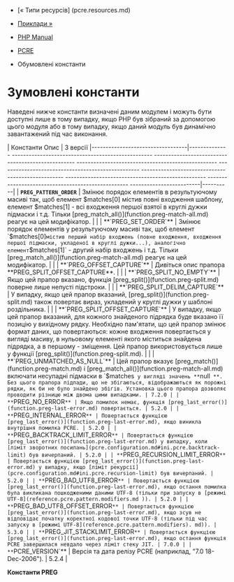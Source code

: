 - [« Типи ресурсів] (pcre.resources.md)
- [Приклади »](pcre.examples.md)

- [PHP Manual](index.md)
- [PCRE](book.pcre.md)
- Обумовлені константи

# Зумовлені константи

Наведені нижче константи визначені даним модулем і можуть бути
доступні лише в тому випадку, якщо PHP був зібраний за допомогою цього
модуля або в тому випадку, якщо даний модуль був динамічно завантажений
під час виконання.

| Константи Опис | З версії
|----------------------------------|-------------- -------------------------------------------------- -------------------------------------------------- -------------------------------------------------- -------------------------------------------------- -------------------------------------------------- -------------------------------------------------- -------------------------------------------------- -------------------------|----------|
| **`PREG_PATTERN_ORDER`** | Змінює порядок елементів в результуючому масиві так, щоб елемент $matches[0] містив повні входження шаблону, елемент $matches[1] - всі входження першої взятої в круглі дужки підмаски і т.д. Тільки [preg_match_all()](function.preg-match-all.md) реагує на цей модифікатор. | |
| **`PREG_SET_ORDER`** | Змінює порядок елементів у результуючому масиві так, щоб елемент `$matches[0]` містив перший набір входжень (повне входження, входження першої підмаски, укладеної в круглі дужки...), аналогічно елемент `$matches[1]` - другий набір входжень і т.д. Тільки [preg_match_all()](function.preg-match-all.md) реагує на цей модифікатор. | |
| **`PREG_OFFSET_CAPTURE`** | Дивіться опис прапора **PREG_SPLIT_OFFSET_CAPTURE**. | |
| **`PREG_SPLIT_NO_EMPTY`** | Якщо цей прапор вказано, функція [preg_split()](function.preg-split.md) поверне лише непусті підстроки. | |
| **`PREG_SPLIT_DELIM_CAPTURE`** | У випадку, якщо цей прапор вказаний, [preg_split()](function.preg-split.md) також повертає вираз, укладений у круглі дужки у шаблоні роздільника. | |
| **`PREG_SPLIT_OFFSET_CAPTURE`** | У випадку, якщо цей прапор вказаний, для кожного знайденого підрядка буде вказано її позицію у вихідному рядку. Необхідно пам'ятати, що цей прапор змінює формат даних, що повертаються: кожне входження повертається у вигляді масиву, в нульовому елементі якого міститься знайдена підрядка, а в першому - зміщення. Цей прапор використовується лише у функції [preg_split()](function.preg-split.md). | |
| **`PREG_UNMATCHED_AS_NULL`** | Цей прапор вказує [preg_match()](function.preg-match.md) і [preg_match_all()](function.preg-match-all.md) включати несупадні підмаски в `$matches` у вигляді значень **`null` **. Без цього прапора підпади, що не збігаються, відображаються як порожні рядки, як би не було знайдено збігів. Установка цього прапора дозволяє проводити різницю між двома цими випадками. | 7.2.0 |
| **`PREG_NO_ERROR`** | Якщо помилок немає, функція [preg_last_error()](function.preg-last-error.md) повертається. | 5.2.0 |
| **`PREG_INTERNAL_ERROR`** | Повертається функцією [preg_last_error()](function.preg-last-error.md), якщо виникла внутрішня помилка PCRE. | 5.2.0 |
| **`PREG_BACKTRACK_LIMIT_ERROR`** | Повертається функцією [preg_last_error()](function.preg-last-error.md) у випадку, коли [ліміт зворотних посилань](pcre.configuration.md#ini.pcre.backtrack-limit) був вичерпаний. | 5.2.0 |
| **`PREG_RECURSION_LIMIT_ERROR`** | Повертається функцією [preg_last_error()](function.preg-last-error.md) у випадку, якщо [ліміт рекурсії](pcre.configuration.md#ini.pcre.recursion-limit) був вичерпаний. | 5.2.0 |
| **`PREG_BAD_UTF8_ERROR`** | Повертається функцією [preg_last_error()](function.preg-last-error.md), якщо остання помилка була викликана пошкодженими даними UTF-8 (тільки при запуску в [режимі UTF-8](reference.pcre.pattern.modifiers.md )). | 5.2.0 |
| **`PREG_BAD_UTF8_OFFSET_ERROR`** | Повертається функцією [preg_last_error()](function.preg-last-error.md), якщо зсув не відповідає початку коректної кодової точки UTF-8 (тільки під час запуску в [режимі UTF-8](reference.pcre.pattern.modifiers). md)). | 5.3.0 |
| **`PREG_JIT_STACKLIMIT_ERROR`** | Повертається функцією [preg_last_error()](function.preg-last-error.md), якщо остання функція PCRE завершилася невдало через ліміт стеку JIT. | 7.0.0 |
| **`PCRE_VERSION`** | Версія та дата релізу PCRE (наприклад, "7.0 18-Dec-2006"). | 5.2.4 |

**Константи PREG**

